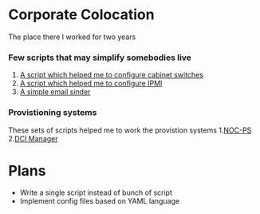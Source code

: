 # Corporate Colocation 
The place there I worked for two years

### Few scripts that may simplify somebodies live
1. [A script which helped me to configure cabinet switches](/cabinetswitches)
2. [A script which helped me to  configure IPMI](/ipmi)
3. [A simple email sinder](https://github.com/efimlosev/corpcolo/blob/master/emailsend.py)

### Provistioning systems
 These sets of scripts helped me to work the provistion systems 
1.[NOC-PS](/noc-ps)    
2.[DCI Manager](/dcim)
# Plans
* Write a single script instead of bunch of script
* Implement config files based on YAML language
